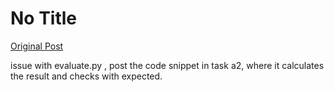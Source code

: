 # No Title

[Original Post](https://discourse.onlinedegree.iitm.ac.in/t/164277/159)

<p>issue with evaluate.py , post the code snippet in task a2, where it calculates the result and checks with expected.</p>